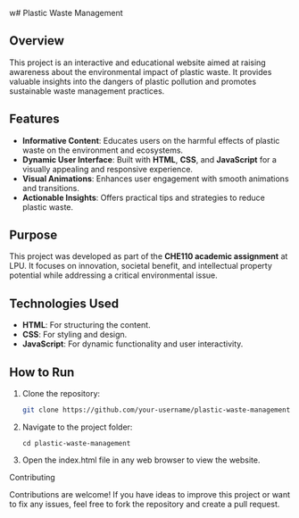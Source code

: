 w# Plastic Waste Management  

## Overview  
This project is an interactive and educational website aimed at raising awareness about the environmental impact of plastic waste. It provides valuable insights into the dangers of plastic pollution and promotes sustainable waste management practices.  

## Features  
- **Informative Content**: Educates users on the harmful effects of plastic waste on the environment and ecosystems.  
- **Dynamic User Interface**: Built with **HTML**, **CSS**, and **JavaScript** for a visually appealing and responsive experience.  
- **Visual Animations**: Enhances user engagement with smooth animations and transitions.  
- **Actionable Insights**: Offers practical tips and strategies to reduce plastic waste.  

## Purpose  
This project was developed as part of the **CHE110 academic assignment** at LPU. It focuses on innovation, societal benefit, and intellectual property potential while addressing a critical environmental issue.  

## Technologies Used  
- **HTML**: For structuring the content.  
- **CSS**: For styling and design.  
- **JavaScript**: For dynamic functionality and user interactivity.  

## How to Run  
1. Clone the repository:  
   ```bash
   git clone https://github.com/your-username/plastic-waste-management.git
2. Navigate to the project folder:

    ``cd plastic-waste-management``
3. Open the index.html file in any web browser to view the website.

Contributing

Contributions are welcome! If you have ideas to improve this project or want to fix any issues, feel free to fork the repository and create a pull request.
